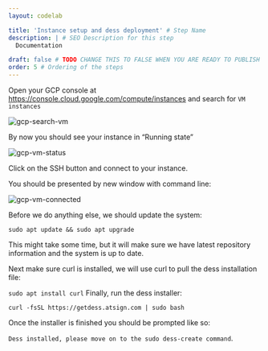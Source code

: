 ```yaml
---
layout: codelab

title: 'Instance setup and dess deployment' # Step Name
description: | # SEO Description for this step
  Documentation

draft: false # TODO CHANGE THIS TO FALSE WHEN YOU ARE READY TO PUBLISH THE PAGE
order: 5 # Ordering of the steps
---
```



Open your GCP console at https://console.cloud.google.com/compute/instances and search for ```VM instances```


![gcp-search-vm](https://github.com/atsign-foundation/atsign.dev/blob/trunk/content/en/docs/Archives/guides/dess-setup/dess-gcp/images/gcp-search-vm.png?raw=true)

By now you should see your instance in “Running state”


![gcp-vm-status](https://github.com/atsign-foundation/atsign.dev/blob/trunk/content/en/docs/Archives/guides/dess-setup/dess-gcp/images/gcp-vm-status.png?raw=true)

Click on the SSH button and connect to your instance.

You should be presented by new window with command line:


![gcp-vm-connected](https://github.com/atsign-foundation/atsign.dev/blob/trunk/content/en/docs/Archives/guides/dess-setup/dess-gcp/images/gcp-vm-connected.png?raw=true)

Before we do anything else, we should update the system:

```sudo apt update && sudo apt upgrade```

This might take some time, but it will make sure we have latest repository information and the system is up to date.

Next make sure curl is installed, we will use curl to pull the dess installation file:

```sudo apt install curl```
Finally, run the dess installer:

```curl -fsSL https://getdess.atsign.com | sudo bash```

Once the installer is finished you should be prompted like so:

```Dess installed, please move on to the sudo dess-create command```.
